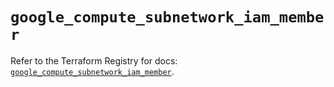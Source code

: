 # `google_compute_subnetwork_iam_member`

Refer to the Terraform Registry for docs: [`google_compute_subnetwork_iam_member`](https://registry.terraform.io/providers/hashicorp/google-beta/5.38.0/docs/resources/google_compute_subnetwork_iam_member).
